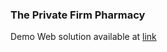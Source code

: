  ### The Private Firm Pharmacy
 
 Demo Web solution available at [link](http://privatefirmpharmacy.com/)
